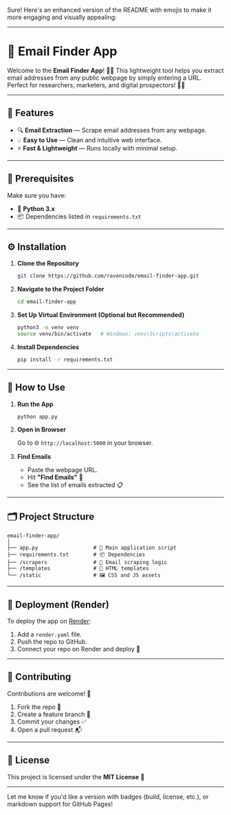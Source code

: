 Sure! Here's an enhanced version of the README with emojis to make it more engaging and visually appealing:

---

# 📧 Email Finder App

Welcome to the **Email Finder App**! 🕵️‍♂️ This lightweight tool helps you extract email addresses from any public webpage by simply entering a URL. Perfect for researchers, marketers, and digital prospectors! 💼✨

---

## 🚀 Features

- 🔍 **Email Extraction** — Scrape email addresses from any webpage.
- 💡 **Easy to Use** — Clean and intuitive web interface.
- ⚡ **Fast & Lightweight** — Runs locally with minimal setup.

---

## 🧰 Prerequisites

Make sure you have:

- 🐍 **Python 3.x**
- 📦 Dependencies listed in `requirements.txt`

---

## ⚙️ Installation

1. **Clone the Repository**

   ```bash
   git clone https://github.com/ravencode/email-finder-app.git
   ```

2. **Navigate to the Project Folder**

   ```bash
   cd email-finder-app
   ```

3. **Set Up Virtual Environment (Optional but Recommended)**

   ```bash
   python3 -m venv venv
   source venv/bin/activate   # Windows: venv\Scripts\activate
   ```

4. **Install Dependencies**

   ```bash
   pip install -r requirements.txt
   ```

---

## 🧪 How to Use

1. **Run the App**

   ```bash
   python app.py
   ```

2. **Open in Browser**

   Go to 🌐 `http://localhost:5000` in your browser.

3. **Find Emails**

   - Paste the webpage URL.
   - Hit **"Find Emails"** 📨
   - See the list of emails extracted 📋

---

## 🗂️ Project Structure

```
email-finder-app/
│
├── app.py                  # 🚀 Main application script
├── requirements.txt        # 📦 Dependencies
├── /scrapers               # 🧹 Email scraping logic
├── /templates              # 🎨 HTML templates
└── /static                 # 🖼 CSS and JS assets
```

---

## 🚀 Deployment (Render)

To deploy the app on [Render](https://render.com/):

1. Add a `render.yaml` file.
2. Push the repo to GitHub.
3. Connect your repo on Render and deploy 🚢

---

## 🤝 Contributing

Contributions are welcome! 🙌

1. Fork the repo 🍴
2. Create a feature branch 🌿
3. Commit your changes ✅
4. Open a pull request 📬

---

## 📄 License

This project is licensed under the **MIT License** 📝

---

Let me know if you'd like a version with badges (build, license, etc.), or markdown support for GitHub Pages!

